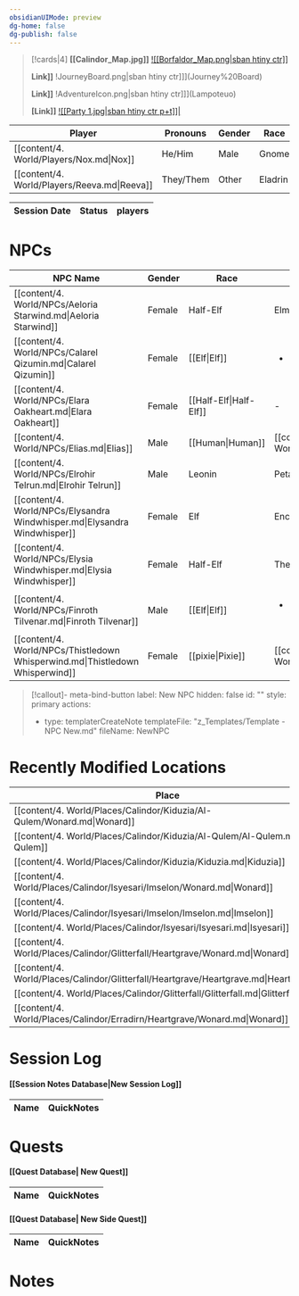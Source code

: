 ```yaml
---
obsidianUIMode: preview
dg-home: false
dg-publish: false
---
```



> [!cards|4]
> **[[Calindor_Map.jpg]]**
> [![[Borfaldor_Map.png\|sban htiny ctr]]](Borfaldor.md)
> 
> **Link]]**
> !JourneyBoard.png\|sban htiny ctr]]](Journey%20Board)
>
> **Link]]**
> !AdventureIcon.png\|sban htiny ctr]]](Lampoteuo)
> 
> **[Link]]**
> [![[Party 1.jpg\|sban htiny ctr p+t]]|](Players)


<!-- QueryToSerialize: TABLE WITHOUT ID link(file.name) AS "Player", Pronouns, Gender, Race, Alignment, Class, Background, Religion FROM "content/4. World" WHERE contains(Role, "Player") -->
<!-- SerializedQuery: TABLE WITHOUT ID link(file.name) AS "Player", Pronouns, Gender, Race, Alignment, Class, Background, Religion FROM "content/4. World" WHERE contains(Role, "Player") -->

| Player                                       | Pronouns  | Gender | Race    | Alignment       | Class    | Background | Religion |
| -------------------------------------------- | --------- | ------ | ------- | --------------- | -------- | ---------- | -------- |
| [[content/4. World/Players/Nox.md\|Nox]]     | He/Him    | Male   | Gnome   | Chaotic Neutral | Warlock  | Acrobat    | \-       |
| [[content/4. World/Players/Reeva.md\|Reeva]] | They/Them | Other  | Eladrin | Chaotic Good    | Sorceror | Folk Hero  | \-       |
<!-- SerializedQuery END -->



<!-- QueryToSerialize: TABLE WITHOUT ID link(file.name) AS "Session Date", Status, players from "1-Session Journals" where (type = "Session Journal") SORT file.name DESC -->
<!-- SerializedQuery: TABLE WITHOUT ID link(file.name) AS "Session Date", Status, players from "1-Session Journals" where (type = "Session Journal") SORT file.name DESC -->

| Session Date | Status | players |
| ------------ | ------ | ------- |
<!-- SerializedQuery END -->


# NPCs

<!-- QueryToSerialize: TABLE WITHOUT ID link(file.name) AS "NPC Name", Gender, Race, Location, Groups  FROM "content/4. World/NPCs" WHERE contains(Role, "NPC") -->
<!-- SerializedQuery: TABLE WITHOUT ID link(file.name) AS "NPC Name", Gender, Race, Location, Groups  FROM "content/4. World/NPCs" WHERE contains(Role, "NPC") -->

| NPC Name                                                                      | Gender | Race                   | Location                                                                                            | Groups                                                                                           |
| ----------------------------------------------------------------------------- | ------ | ---------------------- | --------------------------------------------------------------------------------------------------- | ------------------------------------------------------------------------------------------------ |
| [[content/4. World/NPCs/Aeloria Starwind.md\|Aeloria Starwind]]               | Female | Half-Elf               | Elmswatch Enclave                                                                                   | The Moonlit Order                                                                                |
| [[content/4. World/NPCs/Calarel Qizumin.md\|Calarel Qizumin]]                 | Female | [[Elf\|Elf]]           | <ul><li>[[content/4. World/Places/Calindor/Glitterfall/Glitterfall.md\|Glitterfall]]</li></ul>     | \-                                                                                               |
| [[content/4. World/NPCs/Elara Oakheart.md\|Elara Oakheart]]                   | Female | [[Half-Elf\|Half-Elf]] | \-                                                                                                  | \-                                                                                               |
| [[content/4. World/NPCs/Elias.md\|Elias]]                                     | Male   | [[Human\|Human]]       | [[content/4. World/Places/Calindor/Borfaldor/Petalwood/Petalwood.md\|Petalwood]]                    | \-                                                                                               |
| [[content/4. World/NPCs/Elrohir Telrun.md\|Elrohir Telrun]]                   | Male   | Leonin                 | Petalwood                                                                                           | The Dawn's Shadow, King's Guard                                                                  |
| [[content/4. World/NPCs/Elysandra Windwhisper.md\|Elysandra Windwhisper]]     | Female | Elf                    | Enchanted Glade in the Forest of Whispers                                                           | The Circle of Enchanters                                                                         |
| [[content/4. World/NPCs/Elysia Windwhisper.md\|Elysia Windwhisper]]           | Female | Half-Elf               | The Singing Woods Tavern                                                                            | The Whispering Lyre Performers                                                                   |
| [[content/4. World/NPCs/Finroth Tilvenar.md\|Finroth Tilvenar]]               | Male   | [[Elf\|Elf]]           | <ul><li>[[content/4. World/Places/Calindor/Borfaldor/Petalwood/Petalwood.md\|Petalwood]]</li></ul> | [[content/4. World/Factions/Welcomers.md\|Welcomers]]                                            |
| [[content/4. World/NPCs/Thistledown Whisperwind.md\|Thistledown Whisperwind]] | Female | [[pixie\|Pixie]]       | [[content/4. World/Places/Calindor/Borfaldor/Petalwood/Petalwood.md\|Petalwood]]                    | [[content/4. World/Factions/The Whispering Court/The Whispering Court.md\|The Whispering Court]] |
<!-- SerializedQuery END -->


> [!callout]-
>meta-bind-button
>label: New NPC
>hidden: false
>id: ""
>style: primary
>actions:
>- type: templaterCreateNote
>   templateFile: "z_Templates/Template - NPC New.md"
>    fileName: NewNPC
>


# Recently Modified Locations


<!-- QueryToSerialize: TABLE without id file.link as Place, Art, Region, Type, GovtType as Government, Ruler, Defences, Law, Military, Factions FROM "content/4. World/Places/Calindor" SORT file.mtime DESC LIMIT 10 -->
<!-- SerializedQuery: TABLE without id file.link as Place, Art, Region, Type, GovtType as Government, Ruler, Defences, Law, Military, Factions FROM "content/4. World/Places/Calindor" SORT file.mtime DESC LIMIT 10 -->

| Place                                                                                 | Art | Region      | Type        | Government | Ruler       | Defences | Law | Military | Factions    |
| ------------------------------------------------------------------------------------- | --- | ----------- | ----------- | ---------- | ----------- | -------- | --- | -------- | ----------- |
| [[content/4. World/Places/Calindor/Kiduzia/Al-Qulem/Wonard.md\|Wonard]]               | \-  | Kiduzia     | placeholder | \-         | placeholder | \-       | \-  | \-       | placeholder |
| [[content/4. World/Places/Calindor/Kiduzia/Al-Qulem/Al-Qulem.md\|Al-Qulem]]           | \-  | Kiduzia     | placeholder | \-         | placeholder | \-       | \-  | \-       | placeholder |
| [[content/4. World/Places/Calindor/Kiduzia/Kiduzia.md\|Kiduzia]]                      | \-  | Calindor    | Region      | \-         | placeholder | \-       | \-  | \-       | placeholder |
| [[content/4. World/Places/Calindor/Isyesari/Imselon/Wonard.md\|Wonard]]               | \-  | Isyesari    | placeholder | \-         | placeholder | \-       | \-  | \-       | placeholder |
| [[content/4. World/Places/Calindor/Isyesari/Imselon/Imselon.md\|Imselon]]             | \-  | Isyesari    | placeholder | \-         | placeholder | \-       | \-  | \-       | placeholder |
| [[content/4. World/Places/Calindor/Isyesari/Isyesari.md\|Isyesari]]                   | \-  | Calindor    | Region      | \-         | placeholder | \-       | \-  | \-       | placeholder |
| [[content/4. World/Places/Calindor/Glitterfall/Heartgrave/Wonard.md\|Wonard]]         | \-  | Glitterfall | placeholder | \-         | placeholder | \-       | \-  | \-       | placeholder |
| [[content/4. World/Places/Calindor/Glitterfall/Heartgrave/Heartgrave.md\|Heartgrave]] | \-  | Glitterfall | placeholder | \-         | placeholder | \-       | \-  | \-       | placeholder |
| [[content/4. World/Places/Calindor/Glitterfall/Glitterfall.md\|Glitterfall]]          | \-  | Calindor    | Region      | \-         | placeholder | \-       | \-  | \-       | placeholder |
| [[content/4. World/Places/Calindor/Erradirn/Heartgrave/Wonard.md\|Wonard]]            | \-  | Erradirn    | placeholder | \-         | placeholder | \-       | \-  | \-       | placeholder |
<!-- SerializedQuery END -->






# **Session Log**
#### **[[Session Notes Database|New Session Log]]**

<!-- QueryToSerialize: TABLE WITHOUT ID link(file.path, name) AS "Name", QuickNotes AS "QuickNotes" WHERE contains(NoteIcon, "SessionNote") AND contains(WhichParty, "Party 1") SORT file.name desc LIMIT 9 -->
<!-- SerializedQuery: TABLE WITHOUT ID link(file.path, name) AS "Name", QuickNotes AS "QuickNotes" WHERE contains(NoteIcon, "SessionNote") AND contains(WhichParty, "Party 1") SORT file.name desc LIMIT 9 -->

| Name | QuickNotes |
| ---- | ---------- |
<!-- SerializedQuery END -->





# **Quests**
#### **[[Quest Database| New Quest]]**

<!-- QueryToSerialize: TABLE WITHOUT ID link(file.path, name) AS "Name", QuickNotes AS "QuickNotes" WHERE contains(NoteIcon, "Quest") AND contains(WhichParty, "Party 1") AND contains(status, "Active") SORT file.name asc -->
<!-- SerializedQuery: TABLE WITHOUT ID link(file.path, name) AS "Name", QuickNotes AS "QuickNotes" WHERE contains(NoteIcon, "Quest") AND contains(WhichParty, "Party 1") AND contains(status, "Active") SORT file.name asc -->

| Name | QuickNotes |
| ---- | ---------- |
<!-- SerializedQuery END -->



#### **[[Quest Database| New Side Quest]]**

<!-- QueryToSerialize: TABLE WITHOUT ID link(file.path, name) AS "Name", QuickNotes AS "QuickNotes" WHERE contains(NoteIcon, "Side") AND contains(WhichParty, "Party 1") AND contains(status, "Active") SORT file.name asc -->
<!-- SerializedQuery: TABLE WITHOUT ID link(file.path, name) AS "Name", QuickNotes AS "QuickNotes" WHERE contains(NoteIcon, "Side") AND contains(WhichParty, "Party 1") AND contains(status, "Active") SORT file.name asc -->

| Name | QuickNotes |
| ---- | ---------- |
<!-- SerializedQuery END -->



# **Notes**
